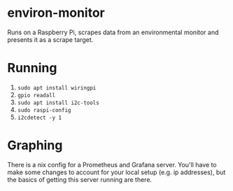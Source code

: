 # environ-monitor
Runs on a Raspberry Pi, scrapes data from an environmental monitor and presents it as a scrape target.

# Running

1. `sudo apt install wiringpi`
2. `gpio readall`
3. `sudo apt install i2c-tools`
4. `sudo raspi-config`
5. `i2cdetect -y 1`

# Graphing

There is a nix config for a Prometheus and Grafana server. You'll have to make some changes to account for your local setup (e.g. ip addresses), but the basics of getting this server running are there.
